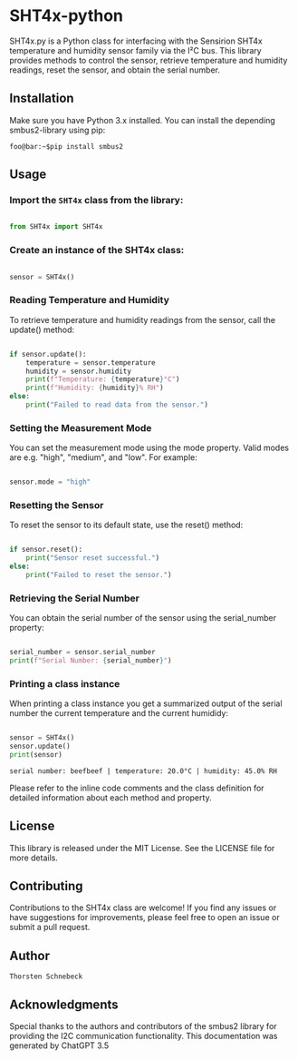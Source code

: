 # SHT4x-python
SHT4x.py is a Python class for interfacing with the Sensirion SHT4x temperature and humidity sensor family via the I²C bus. This library provides methods to control the sensor, retrieve temperature and humidity readings, reset the sensor, and obtain the serial number.

## Installation

Make sure you have Python 3.x installed. You can install the depending smbus2-library using pip:

```console
foo@bar:~$pip install smbus2
```

## Usage

### Import the `SHT4x` class from the library:

```python

from SHT4x import SHT4x
```
### Create an instance of the SHT4x class:

```python

sensor = SHT4x()
```
### Reading Temperature and Humidity

To retrieve temperature and humidity readings from the sensor, call the update() method:

```python

if sensor.update():
    temperature = sensor.temperature
    humidity = sensor.humidity
    print(f"Temperature: {temperature}°C")
    print(f"Humidity: {humidity}% RH")
else:
    print("Failed to read data from the sensor.")
```
### Setting the Measurement Mode

You can set the measurement mode using the mode property. Valid modes are e.g. "high", "medium", and "low". For example:

```python

sensor.mode = "high"
```
### Resetting the Sensor

To reset the sensor to its default state, use the reset() method:

```python

if sensor.reset():
    print("Sensor reset successful.")
else:
    print("Failed to reset the sensor.")
```
### Retrieving the Serial Number

You can obtain the serial number of the sensor using the serial_number property:

```python

serial_number = sensor.serial_number
print(f"Serial Number: {serial_number}")
```

### Printing a class instance

When printing a class instance you get a summarized output of the serial number the current temperature and the current humididy:

```python

sensor = SHT4x()
sensor.update()
print(sensor)
```

```output
serial number: beefbeef | temperature: 20.0°C | humidity: 45.0% RH
```
Please refer to the inline code comments and the class definition for detailed information about each method and property.

## License

This library is released under the MIT License. See the LICENSE file for more details.

## Contributing

Contributions to the SHT4x class are welcome! If you find any issues or have suggestions for improvements, please feel free to open an issue or submit a pull request.

## Author

    Thorsten Schnebeck

## Acknowledgments

Special thanks to the authors and contributors of the smbus2 library for providing the I2C communication functionality.
This documentation was generated by ChatGPT 3.5
